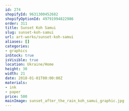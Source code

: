 ```yaml
---
id: 274
shopifyId: 9631300452682
shopifyOptionId: 49791994822986
order: 311
title: Sunset Koh Samui
slug: sunset-koh-samui
url: art-works/sunset-koh-samui
aliases: []
categories:
- graphics
inStock: true
isVisible: true
location: Ukraine/Home
height: 30
width: 21
date: 2018-01-01T00:00:00Z
materials:
- ink
- paper
price: 500
mainImage: sunset_after_the_rain_koh_samui_graphic.jpg
---
```

